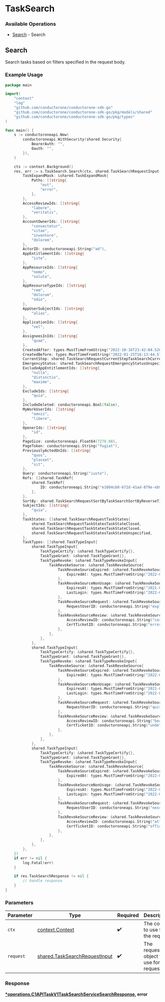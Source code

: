# TaskSearch

### Available Operations

* [Search](#search) - Search

## Search

Search tasks based on filters specified in the request body.

### Example Usage

```go
package main

import(
	"context"
	"log"
	"github.com/conductorone/conductorone-sdk-go"
	"github.com/conductorone/conductorone-sdk-go/pkg/models/shared"
	"github.com/conductorone/conductorone-sdk-go/pkg/types"
)

func main() {
    s := conductoroneapi.New(
        conductoroneapi.WithSecurity(shared.Security{
            BearerAuth: "",
            Oauth: "",
        }),
    )

    ctx := context.Background()
    res, err := s.TaskSearch.Search(ctx, shared.TaskSearchRequestInput{
        TaskExpandMask: &shared.TaskExpandMask{
            Paths: []string{
                "est",
                "error",
            },
        },
        AccessReviewIds: []string{
            "labore",
            "veritatis",
        },
        AccountOwnerIds: []string{
            "consectetur",
            "vitae",
            "inventore",
            "dolorem",
        },
        ActorID: conductoroneapi.String("ad"),
        AppEntitlementIds: []string{
            "iste",
        },
        AppResourceIds: []string{
            "nemo",
            "soluta",
        },
        AppResourceTypeIds: []string{
            "rem",
            "dolorum",
            "odio",
        },
        AppUserSubjectIds: []string{
            "alias",
        },
        ApplicationIds: []string{
            "vel",
        },
        AssigneesInIds: []string{
            "quae",
        },
        CreatedAfter: types.MustTimeFromString("2022-10-16T23:42:04.526Z"),
        CreatedBefore: types.MustTimeFromString("2022-01-25T16:13:44.576Z"),
        CurrentStep: shared.TaskSearchRequestCurrentStepTaskSearchCurrentStepUnspecified.ToPointer(),
        EmergencyStatus: shared.TaskSearchRequestEmergencyStatusUnspecified.ToPointer(),
        ExcludeAppEntitlementIds: []string{
            "nulla",
            "distinctio",
            "maxime",
        },
        ExcludeIds: []string{
            "quia",
        },
        IncludeDeleted: conductoroneapi.Bool(false),
        MyWorkUserIds: []string{
            "omnis",
            "libero",
        },
        OpenerIds: []string{
            "id",
        },
        PageSize: conductoroneapi.Float64(7278.88),
        PageToken: conductoroneapi.String("fugiat"),
        PreviouslyActedOnIds: []string{
            "quos",
            "placeat",
            "sit",
        },
        Query: conductoroneapi.String("iusto"),
        Refs: []shared.TaskRef{
            shared.TaskRef{
                ID: conductoroneapi.String("e1084cb0-672d-41ad-879e-eb9665b85efb"),
            },
        },
        SortBy: shared.TaskSearchRequestSortByTaskSearchSortByReverseTicketID.ToPointer(),
        SubjectIds: []string{
            "quia",
        },
        TaskStates: []shared.TaskSearchRequestTaskStates{
            shared.TaskSearchRequestTaskStatesTaskStateClosed,
            shared.TaskSearchRequestTaskStatesTaskStateClosed,
            shared.TaskSearchRequestTaskStatesTaskStateUnspecified,
        },
        TaskTypes: []shared.TaskTypeInput{
            shared.TaskTypeInput{
                TaskTypeCertify: &shared.TaskTypeCertify{},
                TaskTypeGrant: &shared.TaskTypeGrant{},
                TaskTypeRevoke: &shared.TaskTypeRevokeInput{
                    TaskRevokeSource: &shared.TaskRevokeSource{
                        TaskRevokeSourceExpired: &shared.TaskRevokeSourceExpired{
                            ExpiredAt: types.MustTimeFromString("2022-06-21T04:17:16.724Z"),
                        },
                        TaskRevokeSourceNonUsage: &shared.TaskRevokeSourceNonUsage{
                            ExpiresAt: types.MustTimeFromString("2021-07-20T13:08:36.205Z"),
                            LastLogin: types.MustTimeFromString("2022-09-20T13:39:46.907Z"),
                        },
                        TaskRevokeSourceRequest: &shared.TaskRevokeSourceRequest{
                            RequestUserID: conductoroneapi.String("explicabo"),
                        },
                        TaskRevokeSourceReview: &shared.TaskRevokeSourceReview{
                            AccessReviewID: conductoroneapi.String("corporis"),
                            CertTicketID: conductoroneapi.String("error"),
                        },
                    },
                },
            },
            shared.TaskTypeInput{
                TaskTypeCertify: &shared.TaskTypeCertify{},
                TaskTypeGrant: &shared.TaskTypeGrant{},
                TaskTypeRevoke: &shared.TaskTypeRevokeInput{
                    TaskRevokeSource: &shared.TaskRevokeSource{
                        TaskRevokeSourceExpired: &shared.TaskRevokeSourceExpired{
                            ExpiredAt: types.MustTimeFromString("2022-04-13T22:13:24.007Z"),
                        },
                        TaskRevokeSourceNonUsage: &shared.TaskRevokeSourceNonUsage{
                            ExpiresAt: types.MustTimeFromString("2021-02-09T04:42:29.895Z"),
                            LastLogin: types.MustTimeFromString("2022-04-22T18:47:14.845Z"),
                        },
                        TaskRevokeSourceRequest: &shared.TaskRevokeSourceRequest{
                            RequestUserID: conductoroneapi.String("quis"),
                        },
                        TaskRevokeSourceReview: &shared.TaskRevokeSourceReview{
                            AccessReviewID: conductoroneapi.String("beatae"),
                            CertTicketID: conductoroneapi.String("unde"),
                        },
                    },
                },
            },
            shared.TaskTypeInput{
                TaskTypeCertify: &shared.TaskTypeCertify{},
                TaskTypeGrant: &shared.TaskTypeGrant{},
                TaskTypeRevoke: &shared.TaskTypeRevokeInput{
                    TaskRevokeSource: &shared.TaskRevokeSource{
                        TaskRevokeSourceExpired: &shared.TaskRevokeSourceExpired{
                            ExpiredAt: types.MustTimeFromString("2022-01-14T10:23:30.043Z"),
                        },
                        TaskRevokeSourceNonUsage: &shared.TaskRevokeSourceNonUsage{
                            ExpiresAt: types.MustTimeFromString("2022-09-15T02:31:13.378Z"),
                            LastLogin: types.MustTimeFromString("2022-09-29T05:24:35.816Z"),
                        },
                        TaskRevokeSourceRequest: &shared.TaskRevokeSourceRequest{
                            RequestUserID: conductoroneapi.String("nesciunt"),
                        },
                        TaskRevokeSourceReview: &shared.TaskRevokeSourceReview{
                            AccessReviewID: conductoroneapi.String("at"),
                            CertTicketID: conductoroneapi.String("officia"),
                        },
                    },
                },
            },
        },
    })
    if err != nil {
        log.Fatal(err)
    }

    if res.TaskSearchResponse != nil {
        // handle response
    }
}
```

### Parameters

| Parameter                                                                      | Type                                                                           | Required                                                                       | Description                                                                    |
| ------------------------------------------------------------------------------ | ------------------------------------------------------------------------------ | ------------------------------------------------------------------------------ | ------------------------------------------------------------------------------ |
| `ctx`                                                                          | [context.Context](https://pkg.go.dev/context#Context)                          | :heavy_check_mark:                                                             | The context to use for the request.                                            |
| `request`                                                                      | [shared.TaskSearchRequestInput](../../models/shared/tasksearchrequestinput.md) | :heavy_check_mark:                                                             | The request object to use for the request.                                     |


### Response

**[*operations.C1APITaskV1TaskSearchServiceSearchResponse](../../models/operations/c1apitaskv1tasksearchservicesearchresponse.md), error**

